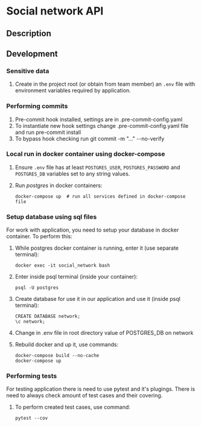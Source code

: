# Social network API

## Description

## Development

### Sensitive data
1. Create in the project root (or obtain from team member) an `.env` file with 
environment variables required by application.

### Performing commits

1. Pre-commit hook installed, settings are in .pre-commit-config.yaml
2. To instantiate new hook settings change .pre-commit-config.yaml file
     and run     pre-commit install
3. To bypass hook checking run      git commit -m "..." --no-verify

### Local run in docker container using docker-compose

1. Ensure `.env` file has at least `POSTGRES_USER`, `POSTGRES_PASSWORD` and 
    `POSTGRES_DB` variables set to any string values.
2. Run _postgres_ in docker containers:

       docker-compose up  # run all services defined in docker-compose file

### Setup database using sql files

For work with application, you need to setup your database in docker container. To perform this:

1. While postgres docker container is running, enter it (use separate terminal):

       docker exec -it social_network bash

2. Enter inside psql terminal (inside your container):

       psql -U postgres

3. Create database for use it in our application and use it (inside psql terminal):

       CREATE DATABASE network;
       \c network;

4. Change in .env file in root directory value of POSTGRES_DB on network

5. Rebuild docker and up it, use commands:

       docker-compose build --no-cache
       docker-compose up


### Performing tests

For testing application there is need to use pytest and it's plugings.
There is need to always check amount of test cases and their covering.

1. To perform created test cases, use command:

       pytest --cov